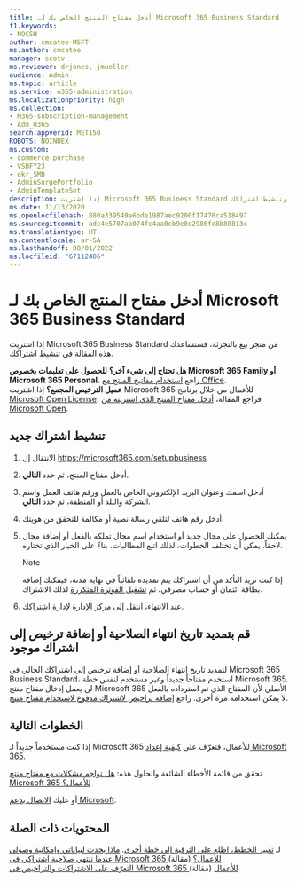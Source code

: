 ```yaml
---
title: أدخل مفتاح المنتج الخاص بك لـ Microsoft 365 Business Standard
f1.keywords:
- NOCSH
author: cmcatee-MSFT
ms.author: cmcatee
manager: scotv
ms.reviewer: drjones, jmueller
audience: Admin
ms.topic: article
ms.service: o365-administration
ms.localizationpriority: high
ms.collection:
- M365-subscription-management
- Adm_O365
search.appverid: MET150
ROBOTS: NOINDEX
ms.custom:
- commerce_purchase
- VSBFY23
- okr_SMB
- AdminSurgePortfolio
- AdminTemplateSet
description: إذا اشتريت Microsoft 365 Business Standard من متجر بيع بالتجزئة، فتعرّف على كيفية استرداد مفتاح المنتج وتنشيط اشتراكك.
ms.date: 11/13/2020
ms.openlocfilehash: 880a339549a6bde1987aec9200f17476ca518497
ms.sourcegitcommit: adc4e5707aa074fc4aa0cb9e8c2986fc8b88813c
ms.translationtype: HT
ms.contentlocale: ar-SA
ms.lasthandoff: 08/01/2022
ms.locfileid: "67112406"
---
```

# <a name="enter-your-product-key-for-microsoft-365-business-standard"></a>أدخل مفتاح المنتج الخاص بك لـ Microsoft 365 Business Standard

إذا اشتريت Microsoft 365 Business Standard من متجر بيع بالتجزئة، فستساعدك هذه المقالة في تنشيط اشتراكك.
  
 **هل تحتاج إلى شيء آخر؟**
 **للحصول على تعليمات بخصوص Microsoft 365 Family أو Microsoft 365 Personal**، راجع [استخدام مفاتيح المنتج مع Office](https://support.microsoft.com/office/12a5763a-d45c-4685-8c95-a44500213759).  
 **عميل الترخيص المجمع؟** إذا اشتريت Microsoft 365 للأعمال من خلال برنامج [Microsoft Open License](https://go.microsoft.com/fwlink/p/?LinkID=613298)، فراجع المقالة، [أدخل مفتاح المنتج الذي اشتريته من Microsoft Open](purchases-from-microsoft-open.md).
  
## <a name="activate-a-new-subscription"></a>تنشيط اشتراك جديد

1. الانتقال إل <a href="https://go.microsoft.com/fwlink/p/?LinkId=839911" target="_blank">https://microsoft365.com/setupbusiness</a>

2. أدخل مفتاح المنتج، ثم حدد **التالي**.

3. أدخل اسمك وعنوان البريد الإلكتروني الخاص بالعمل ورقم هاتف العمل واسم الشركة والبلد أو المنطقة، ثم حدد **التالي**.

4. أدخل رقم هاتف لتلقي رسالة نصية أو مكالمة للتحقق من هويتك.

5. يمكنك الحصول على مجال جديد أو استخدام اسم مجال تملكه بالفعل أو إضافة مجال لاحقاً. يمكن أن تختلف الخطوات، لذلك اتبع المطالبات، بناءً على الخيار الذي تختاره.

    > [!NOTE]
    > إذا كنت تريد التأكد من أن اشتراكك يتم تمديده تلقائياً في نهاية مدته، فيمكنك إضافة بطاقة ائتمان أو حساب مصرفي، ثم [تشغيل الفوترة المتكررة](subscriptions/renew-your-subscription.md#turn-recurring-billing-off-or-on) لذلك الاشتراك.

6. عند الانتهاء، انتقل إلى <a href="https://go.microsoft.com/fwlink/p/?linkid=2024339" target="_blank">مركز الإدارة</a> لإدارة اشتراكك.

## <a name="extend-the-expiration-date-or-add-a-license-to-an-existing-subscription"></a>قم بتمديد تاريخ انتهاء الصلاحية أو إضافة ترخيص إلى اشتراك موجود

لتمديد تاريخ انتهاء الصلاحية أو إضافة ترخيص إلى اشتراكك الحالي في Microsoft 365 Business Standard، استخدم مفتاحاً جديداً وغير مستخدم لنفس خطة Microsoft 365. لن يعمل إدخال مفتاح منتج Microsoft 365 الأصلي لأن المفتاح الذي تم استرداده بالفعل لا يمكن استخدامه مرة أخرى. راجع [إضافة تراخيص لاشتراك مدفوع لاستخدام مفتاح منتج](licenses/add-licenses-using-product-key.md).

## <a name="next-steps"></a>الخطوات التالية

إذا كنت مستخدماً جديداً لـ Microsoft 365 للأعمال، فتعرّف على [كيفية إعداد Microsoft 365](../admin/setup/setup.md).

تحقق من قائمة الأخطاء الشائعة والحلول هذه: [هل تواجه مشكلات مع مفتاح منتج Microsoft 365 للأعمال؟](product-key-errors-and-solutions.md)
  
أو عليك [الاتصال بدعم Microsoft](../admin/get-help-support.md).

## <a name="related-content"></a>المحتويات ذات الصلة

لـ [تغيير الخطط، اطلع على الترقية إلى خطة أخرى](./subscriptions/upgrade-to-different-plan.md).
[ماذا يحدث لبياناتي وإمكانية وصولي عندما تنتهي صلاحية اشتراكي في Microsoft 365 للأعمال؟](./subscriptions/what-if-my-subscription-expires.md) (مقالة)\
[التعرّف على الاشتراكات والتراخيص في Microsoft 365 للأعمال](./licenses/subscriptions-and-licenses.md) (مقالة)
